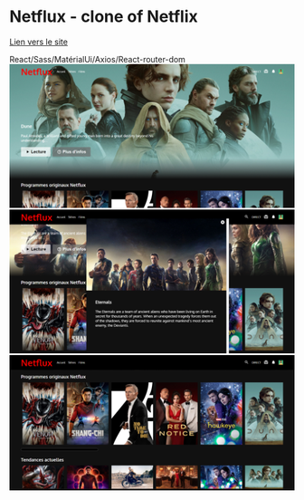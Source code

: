 # Netflux - clone of Netflix
[Lien vers le site](https://netflux-corentin.netlify.app/)

React/Sass/MatérialUi/Axios/React-router-dom
![alt text](netfluxhome.png "image netflux")
</br>
![alt text](describe.png "image netflux")
</br>
![alt text](movie.png "image netflux")
